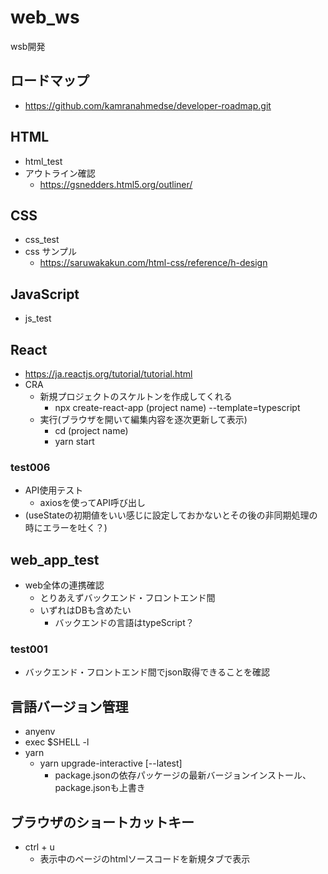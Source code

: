 # web_ws
wsb開発

## ロードマップ
- https://github.com/kamranahmedse/developer-roadmap.git

## HTML
- html_test
- アウトライン確認
    - https://gsnedders.html5.org/outliner/

## CSS
- css_test
- css サンプル
    - https://saruwakakun.com/html-css/reference/h-design

## JavaScript
- js_test

## React
- https://ja.reactjs.org/tutorial/tutorial.html
- CRA
    - 新規プロジェクトのスケルトンを作成してくれる
        - npx create-react-app (project name) --template=typescript
    - 実行(ブラウザを開いて編集内容を逐次更新して表示)
        - cd (project name)
        - yarn start

### test006
- API使用テスト
    - axiosを使ってAPI呼び出し
- (useStateの初期値をいい感じに設定しておかないとその後の非同期処理の時にエラーを吐く？)

## web_app_test
- web全体の連携確認
    - とりあえずバックエンド・フロントエンド間
    - いずれはDBも含めたい
        - バックエンドの言語はtypeScript？

### test001
- バックエンド・フロントエンド間でjson取得できることを確認

## 言語バージョン管理
- anyenv
- exec $SHELL -l
- yarn
    - yarn upgrade-interactive [--latest]
        - package.jsonの依存パッケージの最新バージョンインストール、package.jsonも上書き

## ブラウザのショートカットキー
- ctrl + u
    - 表示中のページのhtmlソースコードを新規タブで表示